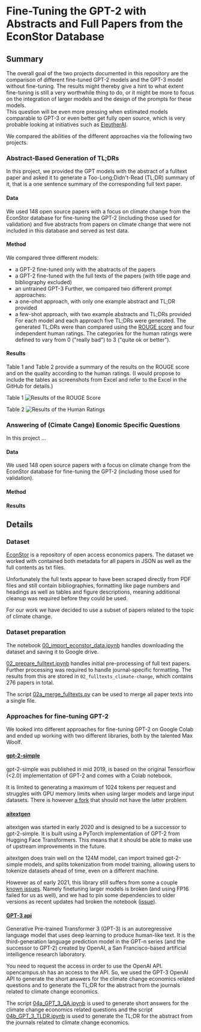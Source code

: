 # Fine-Tuning the GPT-2 with Abstracts and Full Papers from the EconStor Database

## Summary
The overall goal of the two projects documented in this repository are the comparison of different fine-tuned GPT-2 models and the GPT-3 model without fine-tuning. The results might thereby give a hint to what extent fine-tuning is still a very worthwhile thing to do, or it might be more to focus on the integration of larger models and the design of the prompts for these models.  
This question will be even more pressing when estimated models comparable to GPT-3 or even better get fully open source, which is very probable looking at initiatives such as [EleutherAI](https://www.eleuther.ai/).

We compared the abilities of the different approaches via the following two projects.

### Abstract-Based Generation of TL;DRs
In this project, we provided the GPT models with the abstract of a fulltext paper and asked it to generate a Too-Long;Didn't-Read (TL;DR) summary of it, that is a one sentence summary of the corresponding full text paper.
#### Data
We used 148 open source papers with a focus on climate change from the EconStor database for fine-tuning the GPT-2 (including those used for validation) and five abstracts from papers on climate change that were not included in this database and served as test data.
#### Method
We compared three different models:
- a GPT-2 fine-tuned only with the abatracts of the papers
- a GPT-2 fine-tuned with the full texts of the papers (with title page and bibliography excluded)
- an untrained GPT-3
Further, we compared two different prompt approaches:
- a one-ohot approach, with only one example abstract and TL;DR provided
- a few-shot approach, with two example abstracts and TL;DRs provided
For each model and each approach five TL;DRs were generated. The generated TL;DRs were than compared using the [ROUGE score](https://en.wikipedia.org/wiki/ROUGE_(metric)) and four independent human ratings. The categories for the human ratings were defined to vary from 0 ("really bad") to 3 ("quite ok or better").

#### Results
Table 1 and Table 2 provide a summary of the results on the ROUGE score and on the quality according to the human ratings.
(I would propose to include the tables as screenshots from Excel and refer to the Excel in the GitHub for details.)

Table 1
![Results of the ROUGE Score](03_tldr/figure1_ROUGE-score.png)


Table 2
![Results of the Human Ratings](03_tldr/figure2_human-ratings.png)


### Answering of (Cimate Cange) Eonomic Specific Questions
In this project ...

#### Data
We used 148 open source papers with a focus on climate change from the EconStor database for fine-tuning the GPT-2 (including those used for validation).

#### Method


#### Results


## Details

### Dataset
[EconStor](https://www.econstor.eu/) is a repository of open access
economics papers. The dataset we worked with contained both
metadata for all papers in JSON as well as the full contents as txt files.

Unfortunately the full texts appear to have been scraped directly
from PDF files and still contain bibliographies, formatting like page numbers and headings as well as tables and figure descriptions, meaning additional cleanup was required before they could be used.

For our work we have decided to use a subset of papers related to the topic of climate change.

### Dataset preparation
The notebook [00_import_econstor_data.ipynb](./00_import_econstor_data.ipynb) handles downloading the dataset and saving it to Google drive.

[02_prepare_fulltext.ipynb](./02_prepare_fulltext.ipynb) handles initial pre-processing of full text papers. Further processing was required to handle journal-specific formatting.
The results from this are stored in `02_fulltexts_climate-change`, which contains 276 papers in total.


The script [02a_merge_fulltexts.py](./02a_merge_fulltexts.py) can be used to merge all paper texts into a single file.

### Approaches for fine-tuning GPT-2
We looked into different approaches for fine-tuning GPT-2 on Google Colab and ended up working with two different libraries,
both by the talented Max Woolf.

#### [gpt-2-simple](https://github.com/minimaxir/gpt-2-simple)
gpt-2-simple was published in mid 2019, is based on the original Tensorflow (<2.0) implementation of GPT-2 and comes with 
a Colab notebook.

It is limited to generating a maximum of 1024 tokens per request and struggles with GPU memory limits when using larger models
and large input datasets. There is however [a fork](https://github.com/drfinkus/gpt-2-simple) that should not have
the latter problem.

#### [aitextgen](https://github.com/minimaxir/aitextgen)
aitextgen was started in early 2020 and is designed to be a successor to gpt-2-simple. It is built using
a PyTorch implementation of GPT-2 from Hugging Face Transformers. This means that it should be able to make use of
upstream improvements in the future.

aitextgen does train well on the 124M model, can import trained gpt-2-simple models, and splits tokenization
from model training, allowing users to tokenize datasets ahead of time, even on a different machine.

However as of early 2021, this library still suffers from some a couple [known issues](https://github.com/minimaxir/aitextgen#known-issues).
Namely finetuning larger models is broken (and using FP16 failed for us as well), and we had to pin some dependencies to older versions
as recent updates had broken the notebook ([issue](https://github.com/minimaxir/aitextgen/issues/78)).

#### [GPT-3 api](https://openai.com/blog/openai-api/)
Generative Pre-trained Transformer 3 (GPT-3) is an autoregressive language model that uses deep learning to produce human-like text. It is the third-generation language prediction model in the GPT-n series (and the successor to GPT-2) created by OpenAI, a San Francisco-based artificial intelligence research laboratory.

You need to request the access in order to use the OpenAI API. opencampus.sh has an access to the API. So, we used the GPT-3 OpenAI API to generate the short answers for the climate change economics related questions and to generate the TL;DR for the abstract from the journals related to climate change economics.

The script [04a_GPT_3_QA.ipynb](./04a_GPT_3_QA.ipynb) is used to generate short answers for the climate change economics related questions and the script [04b_GPT_3_TLDR.ipynb](./04_GPT_3_TLDR.ipynb) is used to generate the TL;DR for the abstract from the journals related to climate change economics. 
